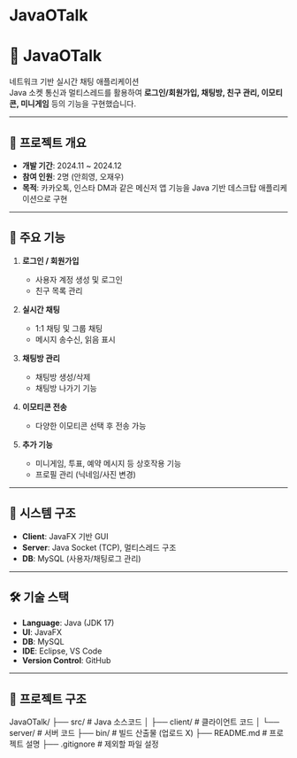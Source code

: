 # JavaOTalk
# 💬 JavaOTalk

네트워크 기반 실시간 채팅 애플리케이션  
Java 소켓 통신과 멀티스레드를 활용하여 **로그인/회원가입, 채팅방, 친구 관리, 이모티콘, 미니게임** 등의 기능을 구현했습니다.

---

## 📌 프로젝트 개요
- **개발 기간**: 2024.11 ~ 2024.12  
- **참여 인원**: 2명 (안희영, 오재우)  
- **목적**: 카카오톡, 인스타 DM과 같은 메신저 앱 기능을 Java 기반 데스크탑 애플리케이션으로 구현  

---

## 🎯 주요 기능
1. **로그인 / 회원가입**
   - 사용자 계정 생성 및 로그인
   - 친구 목록 관리

2. **실시간 채팅**
   - 1:1 채팅 및 그룹 채팅
   - 메시지 송수신, 읽음 표시

3. **채팅방 관리**
   - 채팅방 생성/삭제
   - 채팅방 나가기 기능

4. **이모티콘 전송**
   - 다양한 이모티콘 선택 후 전송 가능

5. **추가 기능**
   - 미니게임, 투표, 예약 메시지 등 상호작용 기능
   - 프로필 관리 (닉네임/사진 변경)

---

## 🧠 시스템 구조
- **Client**: JavaFX 기반 GUI
- **Server**: Java Socket (TCP), 멀티스레드 구조
- **DB**: MySQL (사용자/채팅로그 관리)

---

## 🛠️ 기술 스택
- **Language**: Java (JDK 17)
- **UI**: JavaFX
- **DB**: MySQL
- **IDE**: Eclipse, VS Code
- **Version Control**: GitHub

---

## 📂 프로젝트 구조
JavaOTalk/
├── src/ # Java 소스코드
│ ├── client/ # 클라이언트 코드
│ └── server/ # 서버 코드
├── bin/ # 빌드 산출물 (업로드 X)
├── README.md # 프로젝트 설명
├── .gitignore # 제외할 파일 설정
